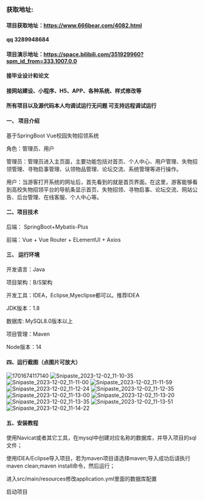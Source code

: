 ### 获取地址:
#### 项目获取地址：https://www.666bear.com/4082.html
#### qq 3289948684
#### 项目演示地址：https://space.bilibili.com/351929960?spm_id_from=333.1007.0.0
#### 接毕业设计和论文
#### 接网站建设、小程序、H5、APP、各种系统、样式修改等

#### 所有项目以及源代码本人均调试运行无问题 可支持远程调试运行

#### 一、 项目介绍
基于SpringBoot Vue校园失物招领系统

角色：管理员、用户

管理员：管理员进入主页面，主要功能包括对首页、个人中心、用户管理、失物招领管理、寻物启事管理、认领物品管理、论坛交流、系统管理等进行操作。

用户：当游客打开系统的网址后，首先看到的就是首页界面。在这里，游客能够看到高校失物招领平台的导航条显示首页、失物招领、寻物启事、论坛交流、网站公告、后台管理、在线客服、个人中心等。
#### 二、项目技术
后端： SpringBoot+Mybatis-Plus

前端：Vue + Vue Router + ELementUI + Axios

#### 三、 运行环境
开发语言：Java

项目架构：B/S架构

开发工具：IDEA，Eclipse,Myeclipse都可以。推荐IDEA

JDK版本：1.8

数据库: MySQL8.0版本以上

项目管理：Maven

Node版本：14
#### 四、运行截图（点图片可放大）
![1701674117140](https://github.com/666bears/lostsing/assets/143094776/bb797a33-c3c4-4c39-935e-4a1da507151a)
![Snipaste_2023-12-02_11-10-35](https://github.com/666bears/lostsing/assets/143094776/23e7f87e-6ec2-4391-9793-c78cbf36ee12)
![Snipaste_2023-12-02_11-11-00](https://github.com/666bears/lostsing/assets/143094776/1323379c-3d5a-4251-a918-62f93fd80ecd)
![Snipaste_2023-12-02_11-11-59](https://github.com/666bears/lostsing/assets/143094776/8b6cf000-f665-4044-a676-f21f18fa87de)
![Snipaste_2023-12-02_11-12-24](https://github.com/666bears/lostsing/assets/143094776/d2da4717-654c-41c2-a88e-4f3e7773bbe2)
![Snipaste_2023-12-02_11-12-35](https://github.com/666bears/lostsing/assets/143094776/de204e91-af52-4c44-82cc-056ea47c1f65)
![Snipaste_2023-12-02_11-13-00](https://github.com/666bears/lostsing/assets/143094776/045a20db-0f5b-4f69-8c7f-a9f229ab4ff9)
![Snipaste_2023-12-02_11-13-20](https://github.com/666bears/lostsing/assets/143094776/1d29b680-deba-4b99-8be4-f150e3da12ea)
![Snipaste_2023-12-02_11-13-35](https://github.com/666bears/lostsing/assets/143094776/9c88fa76-34a9-4e52-a91c-016b824983fe)
![Snipaste_2023-12-02_11-13-51](https://github.com/666bears/lostsing/assets/143094776/70865327-0cf6-4111-aefd-402b9e3dc1d0)
![Snipaste_2023-12-02_11-14-22](https://github.com/666bears/lostsing/assets/143094776/00e5635f-a128-4b08-bd62-a27e74ba53a8)





#### 五、安装教程
使用Navicat或者其它工具，在mysql中创建对应名称的数据库，并导入项目的sql文件；

使用IDEA/Eclipse导入项目，若为maven项目请选择maven;导入成功后请执行maven clean;maven install命令，然后运行；

进入src/main/resources修改application.yml里面的数据库配置

启动项目





